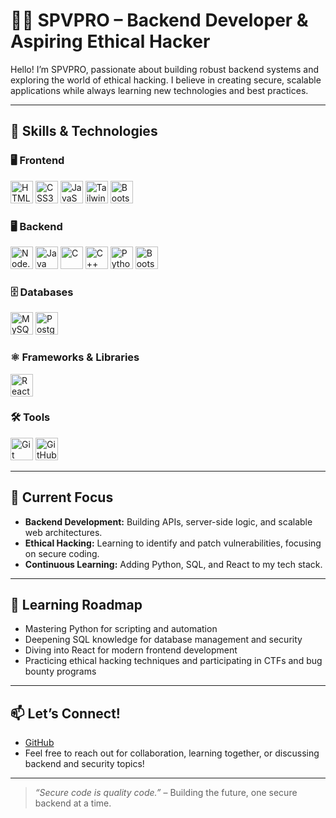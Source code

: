 # 👨‍💻 SPVPRO – Backend Developer & Aspiring Ethical Hacker

Hello! I’m SPVPRO, passionate about building robust backend systems and exploring the world of ethical hacking. I believe in creating secure, scalable applications while always learning new technologies and best practices.

---

## 🚀 Skills & Technologies

### 🖥️ Frontend
<p>
  <img src="https://cdn.jsdelivr.net/gh/devicons/devicon/icons/html5/html5-original-wordmark.svg" height="36" alt="HTML5"/>
  <img src="https://cdn.jsdelivr.net/gh/devicons/devicon/icons/css3/css3-original-wordmark.svg" height="36" alt="CSS3"/>
  <img src="https://cdn.jsdelivr.net/gh/devicons/devicon/icons/javascript/javascript-original.svg" height="36" alt="JavaScript"/>
  <img src="https://cdn.jsdelivr.net/gh/devicons/devicon@latest/icons/tailwindcss/tailwindcss-original.svg" height="36" alt="Tailwind CSS" />
  <img src="https://cdn.jsdelivr.net/gh/devicons/devicon/icons/bootstrap/bootstrap-original-wordmark.svg" height="36" alt="Bootstrap"/>
</p>

### 🖥️ Backend
<p>
  <img src="https://cdn.jsdelivr.net/gh/devicons/devicon/icons/nodejs/nodejs-original-wordmark.svg" height="36" alt="Node.js"/>
  <img src="https://cdn.jsdelivr.net/gh/devicons/devicon/icons/java/java-original-wordmark.svg" height="36" alt="Java"/>
  <img src="https://cdn.jsdelivr.net/gh/devicons/devicon/icons/c/c-original.svg" height="36" alt="C"/>
  <img src="https://cdn.jsdelivr.net/gh/devicons/devicon/icons/cplusplus/cplusplus-original.svg" height="36" alt="C++"/>
  <img src="https://cdn.jsdelivr.net/gh/devicons/devicon/icons/python/python-original-wordmark.svg" height="36" alt="Python"/>
    <img src="[https://cdn.jsdelivr.net/gh/devicons/devicon/icons/bootstrap/bootstrap-original-wordmark.svg](https://encrypted-tbn0.gstatic.com/images?q=tbn:ANd9GcQA3drF16-s2YmSdsqpxEZnXOKS92rdajHRinwSq-0GWYDBP49Jc31UJDo&s=10)" height="36" alt="Bootstrap"/>
</p>

### 🗄️ Databases
<p>
  <img src="https://cdn.jsdelivr.net/gh/devicons/devicon/icons/mysql/mysql-original-wordmark.svg" height="36" alt="MySQL/SQL"/>
  <img src="https://wiki.postgresql.org/images/9/9a/PostgreSQL_logo.3colors.540x557.png" height="36" alt="Postgresql/SQL"/>
</p>

### ⚛️ Frameworks & Libraries
<p>
  <img src="https://cdn.jsdelivr.net/gh/devicons/devicon/icons/react/react-original-wordmark.svg" height="36" alt="React"/>
</p>

### 🛠️ Tools
<p>
  <img src="https://cdn.jsdelivr.net/gh/devicons/devicon/icons/git/git-original-wordmark.svg" height="36" alt="Git"/>
  <img src="https://cdn.jsdelivr.net/gh/devicons/devicon/icons/github/github-original.svg" height="36" alt="GitHub"/>
</p>

---

## 🎯 Current Focus

- **Backend Development:** Building APIs, server-side logic, and scalable web architectures.
- **Ethical Hacking:** Learning to identify and patch vulnerabilities, focusing on secure coding.
- **Continuous Learning:** Adding Python, SQL, and React to my tech stack.

---

## 🌱 Learning Roadmap

- Mastering Python for scripting and automation
- Deepening SQL knowledge for database management and security
- Diving into React for modern frontend development
- Practicing ethical hacking techniques and participating in CTFs and bug bounty programs

---

## 📫 Let’s Connect!

- [GitHub](https://github.com/SPVPRO)
- Feel free to reach out for collaboration, learning together, or discussing backend and security topics!

---

> _“Secure code is quality code.”_ – Building the future, one secure backend at a time.
